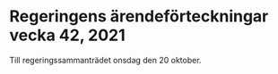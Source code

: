 # Regeringens ärendeförteckningar vecka 42, 2021

Till regeringssammanträdet onsdag den 20 oktober.
